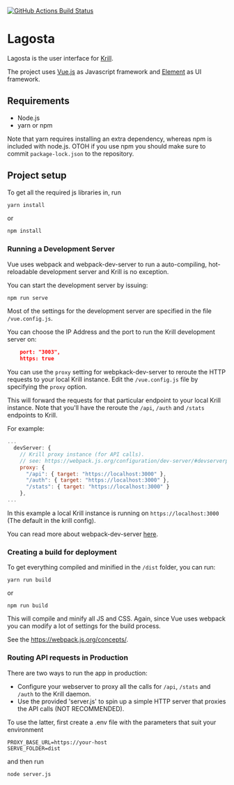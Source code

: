 [![GitHub Actions Build Status](https://github.com/NLnetLabs/lagosta/workflows/Build/badge.svg)](https://github.com/NLnetLabs/lagosta/actions?query=workflow%3ABuild)

# Lagosta

Lagosta is the user interface for [Krill](https://github.com/NLnetLabs/krill).

The project uses [Vue.js](https://vuejs.org/) as Javascript framework and [Element](https://element.eleme.io/) as UI framework.

## Requirements
* Node.js
* yarn or npm

Note that yarn requires installing an extra dependency, whereas npm is included with node.js.
OTOH if you use npm you should make sure to commit `package-lock.json` to the repository.

## Project setup
To get all the required js libraries in, run

```bash
yarn install
```

or 

```bash
npm install
```

### Running a Development Server

Vue uses webpack and webpack-dev-server to run a auto-compiling, hot-reloadable development server
and Krill is no exception.

You can start the development server by issuing:

```bash
npm run serve
```

Most of the settings for the development server are specified in the file `/vue.config.js`.

You can choose the IP Address and the port to run the Krill development server on:

```json
    port: "3003",
    https: true
```

You can use the `proxy` setting for webpkack-dev-server to reroute the HTTP requests
to your local Krill instance. Edit the `/vue.config.js` file by specifying the `proxy` option.

This will forward the requests for that particular endpoint to your local Krill instance.
Note that you'll have the reroute the `/api`, `/auth` and `/stats` endpoints to Krill.

For example:

```javascript
...
  devServer: {
    // Krill proxy instance (for API calls).
    // see: https://webpack.js.org/configuration/dev-server/#devserverproxy
    proxy: {
      "/api": { target: "https://localhost:3000" },
      "/auth": { target: "https://localhost:3000" },
      "/stats": { target: "https://localhost:3000" }
    },
...
```

In this example a local Krill instance is running on `https://localhost:3000` (The default in the krill config).

You can read more about webpack-dev-server [here](https://webpack.js.org/configuration/dev-server/).

### Creating a build for deployment

To get everything compiled and minified in the `/dist` folder, you can run:

```
yarn run build
```

or 

```
npm run build
```

This will compile and minify all JS and CSS. Again, since Vue uses webpack you can modify a
lot of settings for the build process.

See the https://webpack.js.org/concepts/.

### Routing API requests in Production

There are two ways to run the app in production:
* Configure your webserver to proxy all the calls for `/api`, `/stats` and `/auth` to the Krill daemon.
* Use the provided 'server.js' to spin up a simple HTTP server that proxies the API calls (NOT RECOMMENDED).

To use the latter, first create a .env file with the parameters that suit your environment

```
PROXY_BASE_URL=https://your-host
SERVE_FOLDER=dist
```
and then run
```
node server.js
```